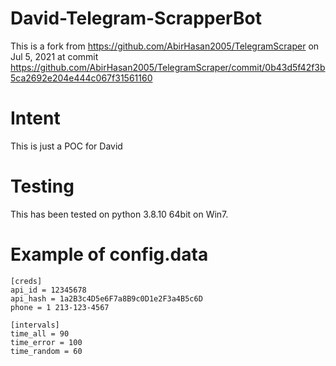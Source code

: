 # David-Telegram-ScrapperBot
This is a fork from <https://github.com/AbirHasan2005/TelegramScraper> on Jul 5, 2021 at commit <https://github.com/AbirHasan2005/TelegramScraper/commit/0b43d5f42f3b5ca2692e204e444c067f31561160>


# Intent
This is just a POC for David

# Testing
This has been tested on python 3.8.10 64bit on Win7.


# Example of config.data
```
[creds]
api_id = 12345678
api_hash = 1a2B3c4D5e6F7a8B9c0D1e2F3a4B5c6D
phone = 1 213-123-4567

[intervals]
time_all = 90
time_error = 100
time_random = 60
```

